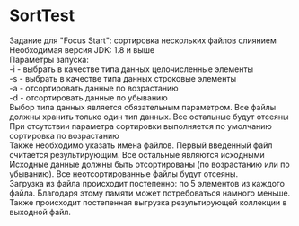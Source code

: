 # SortTest
Задание для "Focus Start": сортировка нескольких файлов слиянием  
Необходимая версия JDK: 1.8 и выше  
Параметры запуска:  
-i - выбрать в качестве типа данных целочисленные элементы  
-s - выбрать в качестве типа данных строковые элементы  
-a - отсортировать данные по возрастанию  
-d - отсортировать данные по убыванию  
Выбор типа данных является обязательным параметром. Все файлы должны хранить только один тип данных. Все остальные будут отсеяны  
При отсутствии параметра сортировки выполняется по умолчанию сортировка по возрастанию  
Также необходимо указать имена файлов. Первый введенный файл считается результирующим. Все остальные являются исходными  
Исходные данные должны быть отсортированы (по возрастанию или по убыванию). Все неотсортированные файлы будут отсеяны.  
Загрузка из файла происходит постепенно: по 5 элементов из каждого файла. Благодаря этому памяти может потребоваться намного меньше.  
Также происходит постепенная выгрузка результирующей коллекции в выходной файл.  
